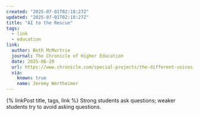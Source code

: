 ```yaml
---
created: "2025-07-01T02:18:27Z"
updated: "2025-07-01T02:18:27Z"
title: "AI to the Rescue"
tags:
  - link
  - education
link:
  author: Beth McMurtrie
  journal: The Chronicle of Higher Education
  date: 2025-06-20
  url: https://www.chronicle.com/special-projects/the-different-voices-of-student-success/ai-to-the-rescue
  via:
    known: true
    name: Jeremy Wertheimer
---
```


{% linkPost title, tags, link %} Strong students ask questions; weaker students try to avoid asking questions.
